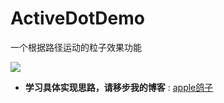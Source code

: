 # ActiveDotDemo
一个根据路径运动的粒子效果功能

![](http://img.blog.csdn.net/20171116094355967?watermark/2/text/aHR0cDovL2Jsb2cuY3Nkbi5uZXQvZ2V6aTA2MzA=/font/5a6L5L2T/fontsize/400/fill/I0JBQkFCMA==/dissolve/70/gravity/SouthEast)
 - **学习具体实现思路，请移步我的博客** : [apple鸽子](http://blog.csdn.net/gezi0630/article/details/78547882)
